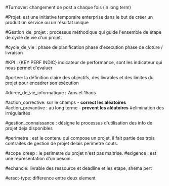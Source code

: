 #Turnover: changement de post a chaque fois (in long term)

#Projet: est une initiative temporaire enterprise dans le but de créer un produit un service ou un résultat unique

#Gestion_de_projet : processus méthodique qui guide l'ensemble de étape de cycle de vie d'un projet.

#cycle_de_vie :
phase de planification
phase d'execution
phase de cloture / livraison

#KPI : {KEY PERF INDIC} indicateur de performance,
sont les indicateur qui nous permet d'evaluer

#portee: la définition claire des objectifs, des livrables et des limites du projet pour encadrer son exécution

#duree_de_vie_informatique : 7ans et 15ans

#action_corrective: sur le champs - **correct les aléatoires**
#action_prevantive : au long terme - **prevent les aléatoires**
#elimination des irrégularités

#gestion_connaissance : désigne le processus d'utilisation des info de projet deja disponibles 

#perimetre : est le contenu qui compose un projet, il fait partie des trois contraites de gestion de projet
delais perimetre couts.

#scope_creep : le perimetre du projet n'est pas maitrise.
#exigence : est une representation d'un besoin.

#echancie: livrable des ressource et deadline et les etape, shema pert

#eract-type: difference entre deux element



